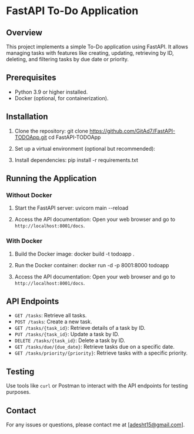 # FastAPI To-Do Application

## Overview
This project implements a simple To-Do application using FastAPI. It allows managing tasks with features like creating, updating, retrieving by ID, deleting, and filtering tasks by due date or priority.

## Prerequisites
- Python 3.9 or higher installed.
- Docker (optional, for containerization).

## Installation
1. Clone the repository:
git clone https://github.com/GitAd7/FastAPI-TODOApp.git
cd FastAPI-TODOApp


2. Set up a virtual environment (optional but recommended):

3. Install dependencies:
pip install -r requirements.txt


## Running the Application

### Without Docker
1. Start the FastAPI server:
uvicorn main
--reload


2. Access the API documentation:
Open your web browser and go to `http://localhost:8001/docs`.

### With Docker
1. Build the Docker image:
docker build -t todoapp .

2. Run the Docker container:
docker run -d -p 8001:8000 todoapp


3. Access the API documentation:
Open your web browser and go to `http://localhost:8001/docs`.

## API Endpoints
- `GET /tasks`: Retrieve all tasks.
- `POST /tasks`: Create a new task.
- `GET /tasks/{task_id}`: Retrieve details of a task by ID.
- `PUT /tasks/{task_id}`: Update a task by ID.
- `DELETE /tasks/{task_id}`: Delete a task by ID.
- `GET /tasks/due/{due_date}`: Retrieve tasks due on a specific date.
- `GET /tasks/priority/{priority}`: Retrieve tasks with a specific priority.

## Testing
Use tools like `curl` or Postman to interact with the API endpoints for testing purposes.

## Contact
For any issues or questions, please contact me at [adesht15@gmail.com].
